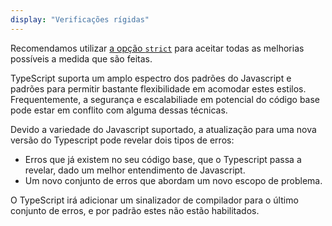 ```yaml
---
display: "Verificações rígidas"
---
```


Recomendamos utilizar [a opção `strict`](#strict) para aceitar todas as melhorias possíveis a medida que são feitas.

TypeScript suporta um amplo espectro dos padrões do Javascript e padrões para permitir bastante flexibilidade em acomodar estes estilos.
Frequentemente, a segurança e escalabiliade em potencial do código base pode estar em conflito com alguma dessas técnicas.

Devido a variedade do Javascript suportado, a atualização para uma nova versão do Typescript pode revelar dois tipos de erros:

- Erros que já existem no seu código base, que o Typescript passa a revelar, dado um melhor entendimento de Javascript.
- Um novo conjunto de erros que abordam um novo escopo de problema.

O TypeScript irá adicionar um sinalizador de compilador para o último conjunto de erros, e por padrão estes não estão habilitados.
